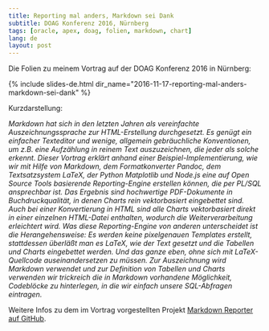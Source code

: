 ```yaml
---
title: Reporting mal anders, Markdown sei Dank
subtitle: DOAG Konferenz 2016, Nürnberg
tags: [oracle, apex, doag, folien, markdown, chart]
lang: de
layout: post
---
```

Die Folien zu meinem Vortrag auf der DOAG Konferenz 2016 in Nürnberg:

{% include slides-de.html dir_name="2016-11-17-reporting-mal-anders-markdown-sei-dank" %}

Kurzdarstellung:

_Markdown hat sich in den letzten Jahren als vereinfachte Auszeichnungssprache zur HTML-Erstellung durchgesetzt. Es genügt ein einfacher Texteditor und wenige, allgemein gebräuchliche Konventionen, um z.B. eine Aufzählung in reinem Text auszuzeichnen, die jeder als solche erkennt. Dieser Vortrag erklärt anhand einer Beispiel-Implementierung, wie wir mit Hilfe von Markdown, dem Formatkonverter Pandoc, dem Textsatzsystem LaTeX, der Python Matplotlib und Node.js eine auf Open Source Tools basierende Reporting-Engine erstellen können, die per PL/SQL ansprechbar ist. Das Ergebnis sind hochwertige PDF-Dokumente in Buchdruckqualität, in denen Charts rein vektorbasiert eingebettet sind. Auch bei einer Konvertierung in HTML sind alle Charts vektorbasiert direkt in einer einzelnen HTML-Datei enthalten, wodurch die Weiterverarbeitung erleichtert wird. Was diese Reporting-Engine von anderen unterscheidet ist die Herangehensweise: Es werden keine pixelgenauen Templates erstellt, stattdessen überläßt man es LaTeX, wie der Text gesetzt und die Tabellen und Charts eingebettet werden. Und das ganze eben, ohne sich mit LaTeX-Quellcode auseinandersetzen zu müssen. Zur Auszeichnung wird Markdown verwendet und zur Definition von Tabellen und Charts verwenden wir trickreich die in Markdown vorhandene Möglichkeit, Codeblöcke zu hinterlegen, in die wir einfach unsere SQL-Abfragen eintragen._

Weitere Infos zu dem im Vortrag vorgestellten Projekt [Markdown Reporter auf GitHub][1].

[1]: https://github.com/ogobrecht/markdown-reporter
